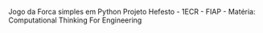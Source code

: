Jogo da Forca simples em Python
Projeto Hefesto - 1ECR - FIAP - Matéria: Computational Thinking For Engineering